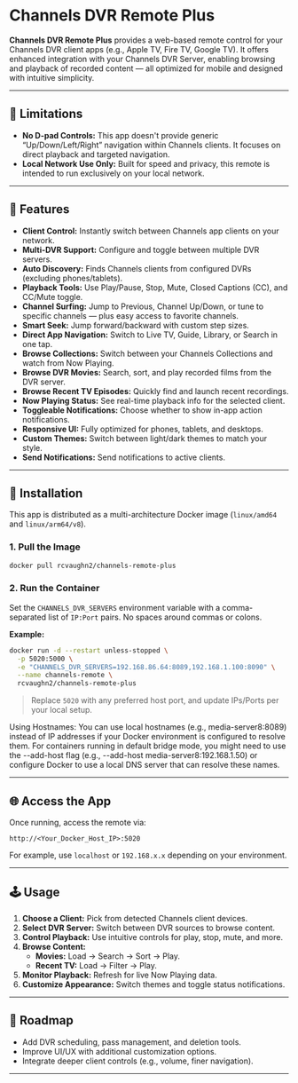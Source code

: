 # **Channels DVR Remote Plus**

**Channels DVR Remote Plus** provides a web-based remote control for your Channels DVR client apps (e.g., Apple TV, Fire TV, Google TV). It offers enhanced integration with your Channels DVR Server, enabling browsing and playback of recorded content — all optimized for mobile and designed with intuitive simplicity.

---

## 🚫 Limitations

- **No D-pad Controls:** This app doesn't provide generic “Up/Down/Left/Right” navigation within Channels clients. It focuses on direct playback and targeted navigation.
- **Local Network Use Only:** Built for speed and privacy, this remote is intended to run exclusively on your local network.

---

## 🎯 Features

- **Client Control:** Instantly switch between Channels app clients on your network.
- **Multi-DVR Support:** Configure and toggle between multiple DVR servers.
- **Auto Discovery:** Finds Channels clients from configured DVRs (excluding phones/tablets).
- **Playback Tools:** Use Play/Pause, Stop, Mute, Closed Captions (CC), and CC/Mute toggle.
- **Channel Surfing:** Jump to Previous, Channel Up/Down, or tune to specific channels — plus easy access to favorite channels.
- **Smart Seek:** Jump forward/backward with custom step sizes.
- **Direct App Navigation:** Switch to Live TV, Guide, Library, or Search in one tap.
- **Browse Collections:** Switch between your Channels Collections and watch from Now Playing.
- **Browse DVR Movies:** Search, sort, and play recorded films from the DVR server.
- **Browse Recent TV Episodes:** Quickly find and launch recent recordings.
- **Now Playing Status:** See real-time playback info for the selected client.
- **Toggleable Notifications:** Choose whether to show in-app action notifications.
- **Responsive UI:** Fully optimized for phones, tablets, and desktops.
- **Custom Themes:** Switch between light/dark themes to match your style.
- **Send Notifications:** Send notifications to active clients.

---

## 🐳 Installation

This app is distributed as a multi-architecture Docker image (`linux/amd64` and `linux/arm64/v8`).

### 1. Pull the Image
```bash
docker pull rcvaughn2/channels-remote-plus
```

### 2. Run the Container

Set the `CHANNELS_DVR_SERVERS` environment variable with a comma-separated list of `IP:Port` pairs. No spaces around commas or colons.

**Example:**
```bash
docker run -d --restart unless-stopped \
  -p 5020:5000 \
  -e "CHANNELS_DVR_SERVERS=192.168.86.64:8089,192.168.1.100:8090" \
  --name channels-remote \
  rcvaughn2/channels-remote-plus
```

> Replace `5020` with any preferred host port, and update IPs/Ports per your local setup.

Using Hostnames: You can use local hostnames (e.g., media-server8:8089) instead of IP addresses if your Docker environment is configured to resolve them. For containers running in default bridge mode, you might need to use the --add-host flag (e.g., --add-host media-server8:192.168.1.50) or configure Docker to use a local DNS server that can resolve these names.

---

## 🌐 Access the App

Once running, access the remote via:

```
http://<Your_Docker_Host_IP>:5020
```

For example, use `localhost` or `192.168.x.x` depending on your environment.

---

## 🕹️ Usage

1. **Choose a Client:** Pick from detected Channels client devices.
2. **Select DVR Server:** Switch between DVR sources to browse content.
3. **Control Playback:** Use intuitive controls for play, stop, mute, and more.
4. **Browse Content:**
   - **Movies:** Load → Search → Sort → Play.
   - **Recent TV:** Load → Filter → Play.
5. **Monitor Playback:** Refresh for live Now Playing data.
6. **Customize Appearance:** Switch themes and toggle status notifications.

---

## 🚧 Roadmap

- Add DVR scheduling, pass management, and deletion tools.
- Improve UI/UX with additional customization options.
- Integrate deeper client controls (e.g., volume, finer navigation).

---
